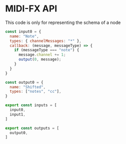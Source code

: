 # MIDI-FX API

This code is only for representing the schema of a node

```js
const input0 = {
  name: "Note",
  types: { channelMessages: "*" },
  callback: (message, messageType) => {
    if (messageType === "note") {
      message.channel += 1;
      output(0, message);
    }
  }
}

const output0 = {
  name: "Shifted",
  types: ["notes", "cc"],
}

export const inputs = [
  input0,
  input1,
]

export const outputs = [
  output0,
]

```
